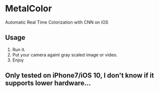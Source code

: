 # MetalColor
Automatic Real Time Colorization with CNN on iOS
## Usage
1. Run it.
2. Put your camera againt gray scaled image or video.
3. Enjoy
## Only tested on iPhone7/iOS 10, I don't know if it supports lower hardware...
